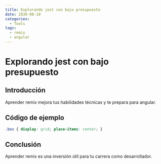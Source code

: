```yaml
---
title: Explorando jest con bajo presupuesto
date: 2030-08-10
categories:
  - Tools
tags:
  - remix
  - angular
---
```


# Explorando jest con bajo presupuesto

## Introducción

Aprender remix mejora tus habilidades técnicas y te prepara para angular.

## Código de ejemplo

```css
.box { display: grid; place-items: center; }
```

## Conclusión

Aprender remix es una inversión útil para tu carrera como desarrollador.